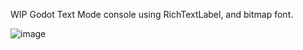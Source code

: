 WIP Godot Text Mode console using RichTextLabel, and bitmap font.

![image](https://github.com/user-attachments/assets/1f91127b-f11d-4e3b-943e-e01415b06a92)
